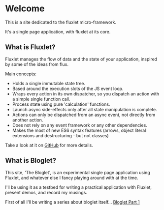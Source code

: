 # Welcome

This is a site dedicated to the fluxlet micro-framework.

It's a single page application, with fluxlet at its core.

## What is Fluxlet?

Fluxlet manages the flow of data and the state of your application, inspired
by some of the ideas from flux.

Main concepts:

* Holds a single immutable state tree.
* Based around the execution slots of the JS event loop.
* Wraps every action in its own dispatcher, so you dispatch an action with a
  simple single function call.
* Process state using pure 'calculation' functions.
* Launch async side-effects only after all state manipulation is complete.
* Actions can only be dispatched from an async event, not directly from
  another action.
* Does not rely on any event framework or any other dependencies.
* Makes the most of new ES6 syntax features (arrows, object literal extensions
  and destructuring - but not classes)

Take a look at it on [GitHub](https://github.com/fluxlet/fluxlet) for more details.

## What is Bloglet?

This site, 'The Bloglet', is an experimental single page application using
Fluxlet, and whatever else I fancy playing around with at the time.

I'll be using it as a testbed for writing a practical application with Fluxlet,
present demos, and record my musings.

First of all I'll be writing a series about bloglet itself...
[Bloglet Part 1](/pages/bloglet-1.md)
